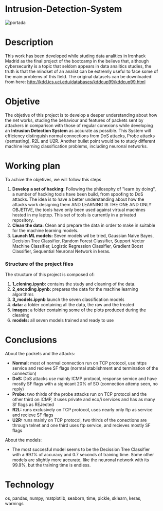 # Intrusion-Detection-System
![portada](https://images.idgesg.net/images/article/2018/02/eye-binary-abstract-100749562-large.jpg?auto=webp&quality=85,70)

# Description
This work has been developed while studing data analitics in Ironhack Madrid as the final project of the bootcamp in the believe that, although cybersecurity is a topic that seldom appears in data analitics studies, the truth is that the mindset of an analist can be extremly useful to face some of the main problems of this field.
The original datasets can be downloaded from here: http://kdd.ics.uci.edu/databases/kddcup99/kddcup99.html

# Objetive
The objetive of this project is to develop a deeper understanding about how the net works, studing the behaviour and features of packets sent by attackers in comparison with those of regular conexions while developing an **Intrusion Detection System** as accurate as possible. This System will efficiency distinguish normal connections from DoS attacks, Probe attacks (pentesting), R2L and U2R.
Another bullet point would be to study different machine learning classification problems, including neuronal networks.

# Working plan
To achive the objetives, we will follow this steps
  1. **Develop a set of hacking:** Following the philosophy of "learn by doing", a number of hacking tools have been build, from spoofing to DoS attacks. The idea is to have a better understanding about how the attacks work designing them AND LEARNING IS THE ONE AND ONLY OBJETIVE, the tools have only been used against virtual machines hosted in my laptop. This set of tools is currently in a privated repository.
  2. **Clean the data:** Clean and prepare the data in order to make in suitable for the machine learning models.
  3. **Launch ML models:** Seven models wil be tried, Gaussian Naive Bayes, Decision Tree Classifier, Random Forest Classifier, Support Vector Machine Classifier, Logistic Regression Classifier, Gradient Boost Classifier, Sequential Neuronal Network in keras.


### Structure of the project files
The structure of this project is composed of:<br/>
  1. **1_clening.ipynb:** contains the study and cleaning of the data.
  2. **2_encoding.ipynb:** prepares the data for the machine learning algorithms
  3. **3_models.ipynb** launch the seven classification models
  4. **data:** a folder containing all the data, the raw and the treated
  5. **images:** a folder containing some of the plots produced during the cleaning
  6. **models:** all seven models trained and ready to use

# Conclusions
About the packets and the attacks:<br/>
- **Normal:** most of normal connection run on TCP protocol, use https service and recieve SF flags (normal stablishment and termination of the connection)
- **DoS:** DoS attacks use mainly ICMP protocol, response service and have mostly SF flags with a signicant 20% of SO (connection attemp seen, no reply)
- **Probe:** two thirds of the probe attacks run on TCP protocol and the other third on ICMP, it uses private and eco/i services and has as many Sf flags as REJected
- **R2L:** runs exclusively on TCP protocol, uses nearly only ftp as service and recieve SF flags
- **U2R:** runs mainly on TCP protocol, two thirds of the conections are through telnet and one third uses ftp service, and recieves mostly SF flags

About the models:<br/>
- The most succesful model seems to be the Decission Tree Classifier with a 99.1% of accuracy and 0.7 seconds of training time. Some other models are slightly more accurate, like the neuronal network with its 99.8%, but the training time is endless.

# Technology
os, pandas, numpy, matplotlib, seaborn, time, pickle, sklearn, keras, warnings

